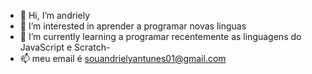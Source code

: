 - 👋 Hi, I’m  andriely
- 👀 I’m interested in  aprender a programar novas linguas
- 🌱 I’m currently learning  a programar recentemente as linguagens do JavaScript e Scratch- 
- 📫 meu email é souandrielyantunes01@gmail.com
